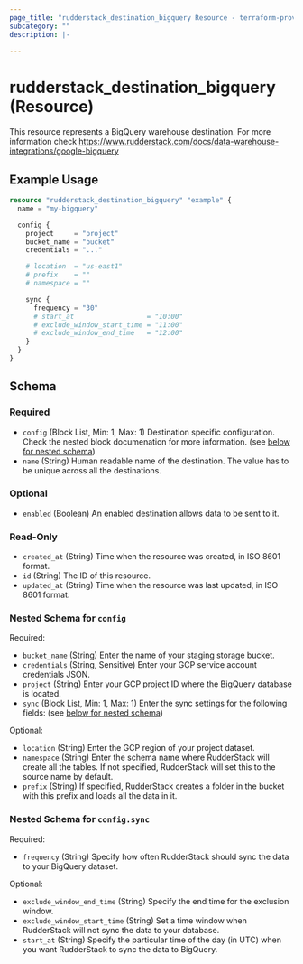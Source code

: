 ```yaml
---
page_title: "rudderstack_destination_bigquery Resource - terraform-provider-rudderstack"
subcategory: ""
description: |-
  
---
```


# rudderstack_destination_bigquery (Resource)

This resource represents a BigQuery warehouse destination. For more information check 
https://www.rudderstack.com/docs/data-warehouse-integrations/google-bigquery

## Example Usage

```terraform
resource "rudderstack_destination_bigquery" "example" {
  name = "my-bigquery"

  config {
    project     = "project"
    bucket_name = "bucket"
    credentials = "..."

    # location  = "us-east1"
    # prefix    = ""
    # namespace = ""

    sync {
      frequency = "30"
      # start_at                  = "10:00"
      # exclude_window_start_time = "11:00"
      # exclude_window_end_time   = "12:00"
    }
  }
}
```

<!-- schema generated by tfplugindocs -->
## Schema

### Required

- `config` (Block List, Min: 1, Max: 1) Destination specific configuration. Check the nested block documenation for more information. (see [below for nested schema](#nestedblock--config))
- `name` (String) Human readable name of the destination. The value has to be unique across all the destinations.

### Optional

- `enabled` (Boolean) An enabled destination allows data to be sent to it.

### Read-Only

- `created_at` (String) Time when the resource was created, in ISO 8601 format.
- `id` (String) The ID of this resource.
- `updated_at` (String) Time when the resource was last updated, in ISO 8601 format.

<a id="nestedblock--config"></a>
### Nested Schema for `config`

Required:

- `bucket_name` (String) Enter the name of your staging storage bucket.
- `credentials` (String, Sensitive) Enter your GCP service account credentials JSON.
- `project` (String) Enter your GCP project ID where the BigQuery database is located.
- `sync` (Block List, Min: 1, Max: 1) Enter the sync settings for the following fields: (see [below for nested schema](#nestedblock--config--sync))

Optional:

- `location` (String) Enter the GCP region of your project dataset.
- `namespace` (String) Enter the schema name where RudderStack will create all the tables. If not specified, RudderStack will set this to the source name by default.
- `prefix` (String) If specified, RudderStack creates a folder in the bucket with this prefix and loads all the data in it.

<a id="nestedblock--config--sync"></a>
### Nested Schema for `config.sync`

Required:

- `frequency` (String) Specify how often RudderStack should sync the data to your BigQuery dataset.

Optional:

- `exclude_window_end_time` (String) Specify the end time for the exclusion window.
- `exclude_window_start_time` (String) Set a time window when RudderStack will not sync the data to your database.
- `start_at` (String) Specify the particular time of the day (in UTC) when you want RudderStack to sync the data to BigQuery.
